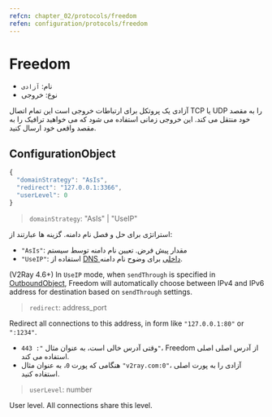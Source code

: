 ```yaml
---
refcn: chapter_02/protocols/freedom
refen: configuration/protocols/freedom
---
```

# Freedom

* نام: `آزادی`
* نوع: خروجی

آزادی یک پروتکل برای ارتباطات خروجی است این تمام اتصال TCP یا UDP را به مقصد خود منتقل می کند. این خروجی زمانی استفاده می شود که می خواهید ترافیک را به مقصد واقعی خود ارسال کنید.

## ConfigurationObject

```javascript
{
  "domainStrategy": "AsIs",
  "redirect": "127.0.0.1:3366",
  "userLevel": 0
}
```

> `domainStrategy`: "AsIs" | "UseIP"

استراتژی برای حل و فصل نام دامنه. گزینه ها عبارتند از:

* `"AsIs"`: مقدار پیش فرض. تعیین نام دامنه توسط سیستم
* `"UseIP"`: استفاده از [DNS داخلی](../dns.md) برای وضوح نام دامنه.

(V2Ray 4.6+) In `UseIP` mode, when `sendThrough` is specified in [OutboundObject](../overview.md#outboundobject), Freedom will automatically choose between IPv4 and IPv6 address for destination based on `sendThrough` settings.

> `redirect`: address_port

Redirect all connections to this address, in form like `"127.0.0.1:80"` or `":1234"`.

* وقتی آدرس خالی است، به عنوان مثال `": 443"`، Freedom از آدرس اصلی اصلی استفاده می کند.
* هنگامی که پورت `0`، به عنوان مثال `"v2ray.com:0"`، آزادی را به پورت اصلی استفاده کنید.

> `userLevel`: number

User level. All connections share this level.